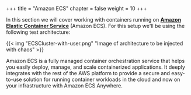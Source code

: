 +++
title = "Amazon ECS"
chapter = false
weight = 10
+++

In this section we will cover working with containers running on [**Amazon Elastic Container Service**](https://aws.amazon.com/ecs/) (Amazon ECS). For this setup we'll be using the following test architecture:

{{< img "ECSCluster-with-user.png" "Image of architecture to be injected with chaos" >}}

Amazon ECS is a fully managed container orchestration service that helps you easily deploy, manage, and scale containerized applications. It deeply integrates with the rest of the AWS platform to provide a secure and easy-to-use solution for running container workloads in the cloud and now on your infrastructure with Amazon ECS Anywhere.
